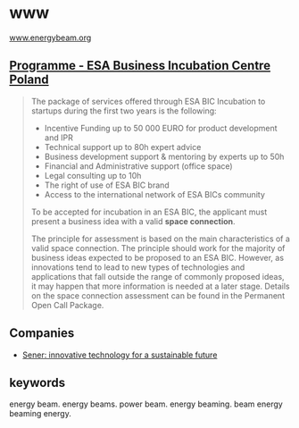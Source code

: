 # www
www.energybeam.org




## [Programme - ESA Business Incubation Centre Poland](https://esabic.pl/programme/)

> The package of services offered through ESA BIC Incubation to startups during the first two years is the following:
> 
> -   Incentive Funding up to 50 000 EURO for product development and IPR
> -   Technical support up to 80h expert advice
> -   Business development support & mentoring by experts up to 50h
> -   Financial and Administrative support (office space)
> -   Legal consulting up to 10h
> -   The right of use of ESA BIC brand
> -   Access to the international network of ESA BICs community
> 
> To be accepted for incubation in an ESA BIC, the applicant must present a business idea with a valid **space connection**. 
> 
> The principle for assessment is based on the main characteristics of a valid space connection. The principle should work for the majority of business ideas expected to be proposed to an ESA BIC. However, as innovations tend to lead to new types of technologies and applications that fall outside the range of commonly proposed ideas, it may happen that more information is needed at a later stage. Details on the space connection assessment can be found in the Permanent Open Call Package.


## Companies

+ [Sener: innovative technology for a sustainable future](https://www.group.sener/?lang=en)


## keywords

energy beam.
energy beams.
power beam.
energy beaming.
beam energy 
beaming energy.
